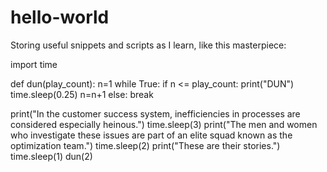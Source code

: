 # hello-world
Storing useful snippets and scripts as I learn, like this masterpiece:

import time

def dun(play_count): 
    n=1
    while True: 
        if n <= play_count: 
            print("DUN") 
            time.sleep(0.25)
            n=n+1 
        else: 
            break

print("In the customer success system, inefficiencies in processes are considered especially heinous.")
time.sleep(3)
print("The men and women who investigate these issues are part of an elite squad known as the optimization team.") 
time.sleep(2) 
print("These are their stories.") 
time.sleep(1)
dun(2)
